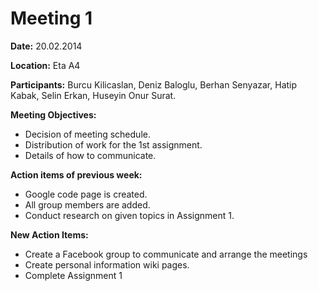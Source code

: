 # Meeting 1 #

**Date:** 20.02.2014

**Location:** Eta A4

**Participants:** Burcu Kilicaslan, Deniz Baloglu, Berhan Senyazar, Hatip Kabak, Selin Erkan, Huseyin Onur Surat.

**Meeting Objectives:**

  * Decision of meeting schedule.
  * Distribution of work for the 1st assignment.
  * Details of how to communicate.

**Action items of previous week:**

  * Google code page is created.
  * All group members are added.
  * Conduct research on given topics in Assignment 1.

**New Action Items:**

  * Create a Facebook group to communicate and arrange the meetings
  * Create personal information wiki pages.
  * Complete Assignment 1